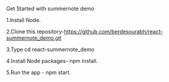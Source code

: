 
Get Started with summernote demo

1.Install Node.

2.Clone this repository-https://github.com/berdesourabh/react-summernote_demo.git

3.Type cd react-summernote_demo

4.Install Node packages- npm install.

5.Run the app - npm start.

